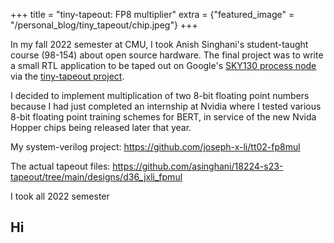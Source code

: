 +++
title = "tiny-tapeout: FP8 multiplier"
extra = {"featured_image" = "/personal_blog/tiny_tapeout/chip.jpeg"}
+++

In my fall 2022 semester at CMU, I took Anish Singhani's student-taught course (98-154) about open source hardware. The final project was to write a small RTL application to be taped out on Google's [SKY130 process node](https://github.com/google/skywater-pdk) via the [tiny-tapeout project](https://tinytapeout.com/).

I decided to implement multiplication of two 8-bit floating point numbers because I had just completed an internship at Nvidia where I tested  various 8-bit floating point training schemes for BERT, in service of the new Nvida Hopper chips being released later that year.

My system-verilog project:
https://github.com/joseph-x-li/tt02-fp8mul  

The actual tapeout files: 
https://github.com/asinghani/18224-s23-tapeout/tree/main/designs/d36_jxli_fpmul







I took all 2022 semester

## Hi